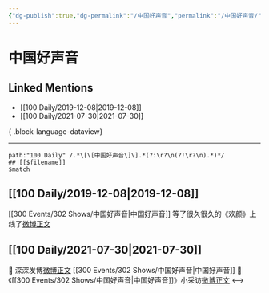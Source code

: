 ```yaml
---
{"dg-publish":true,"dg-permalink":"/中国好声音","permalink":"/中国好声音/","created":"2023-03-30T22:10:59.000+08:00","updated":"2023-08-24T19:04:04.619+08:00"}
---
```


# 中国好声音

## Linked Mentions
- [[100 Daily/2019-12-08\|2019-12-08]]
- [[100 Daily/2021-07-30\|2021-07-30]]

{ .block-language-dataview}

---

```expander
path:"100 Daily" /.*\[\[中国好声音\]\].*(?:\r?\n(?!\r?\n).*)*/
## [[$filename]]
$match
```
## [[100 Daily/2019-12-08\|2019-12-08]]
[[300 Events/302 Shows/中国好声音\|中国好声音]]
等了很久很久的《欢颜》上线了[微博正文](https://m.weibo.cn/6466290670/4447313819160498)
## [[100 Daily/2021-07-30\|2021-07-30]]
💫 深深发博[微博正文](https://m.weibo.cn/6466290670/4664757942747513) [[300 Events/302 Shows/中国好声音\|中国好声音]]
💫 《[[300 Events/302 Shows/中国好声音\|中国好声音]]》小采访[微博正文](https://m.weibo.cn/6466290670/4664763177241325)
<-->